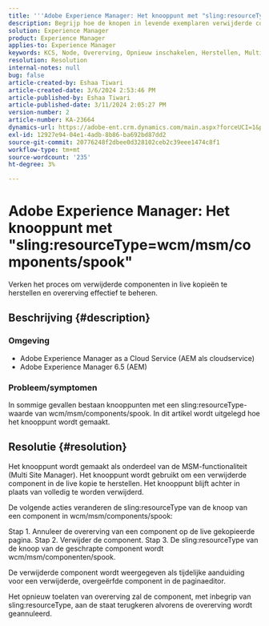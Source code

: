 ```yaml
---
title: '''Adobe Experience Manager: Het knooppunt met "sling:resourceType=wcm/msm/components/spook""'
description: Begrijp hoe de knopen in levende exemplaren verwijderde componenten herstellen en overerving in de paginaredacteur beheren.
solution: Experience Manager
product: Experience Manager
applies-to: Experience Manager
keywords: KCS, Node, Overerving, Opnieuw inschakelen, Herstellen, Multi-side Manager, Live copy, Components, Placeholder
resolution: Resolution
internal-notes: null
bug: false
article-created-by: Eshaa Tiwari
article-created-date: 3/6/2024 2:53:46 PM
article-published-by: Eshaa Tiwari
article-published-date: 3/11/2024 2:05:27 PM
version-number: 2
article-number: KA-23664
dynamics-url: https://adobe-ent.crm.dynamics.com/main.aspx?forceUCI=1&pagetype=entityrecord&etn=knowledgearticle&id=5deea651-c9db-ee11-904d-6045bd006b4b
exl-id: 12927e94-04e1-4adb-8b86-ba692bd87dd2
source-git-commit: 20776248f2dbee0d328102ceb2c39eee1474c8f1
workflow-type: tm+mt
source-wordcount: '235'
ht-degree: 3%

---
```


# Adobe Experience Manager: Het knooppunt met &quot;sling:resourceType=wcm/msm/components/spook&quot;


Verken het proces om verwijderde componenten in live kopieën te herstellen en overerving effectief te beheren.

## Beschrijving {#description}


### Omgeving

- Adobe Experience Manager as a Cloud Service (AEM als cloudservice)
- Adobe Experience Manager 6.5 (AEM)


### Probleem/symptomen

In sommige gevallen bestaan knooppunten met een sling:resourceType-waarde van wcm/msm/components/spook. In dit artikel wordt uitgelegd hoe het knooppunt wordt gemaakt.


## Resolutie {#resolution}


Het knooppunt wordt gemaakt als onderdeel van de MSM-functionaliteit (Multi Site Manager). Het knooppunt wordt gebruikt om een verwijderde component in de live kopie te herstellen. Het knooppunt blijft achter in plaats van volledig te worden verwijderd.

De volgende acties veranderen de sling:resourceType van de knoop van een component in wcm/msm/components/spook:

Stap 1. Annuleer de overerving van een component op de live gekopieerde pagina.
Stap 2. Verwijder de component.
Stap 3. De sling:resourceType van de knoop van de geschrapte component wordt wcm/msm/componenten/spook.

De verwijderde component wordt weergegeven als tijdelijke aanduiding voor een verwijderde, overgeërfde component in de paginaeditor.

Het opnieuw toelaten van overerving zal de component, met inbegrip van sling:resourceType, aan de staat terugkeren alvorens de overerving wordt geannuleerd.
